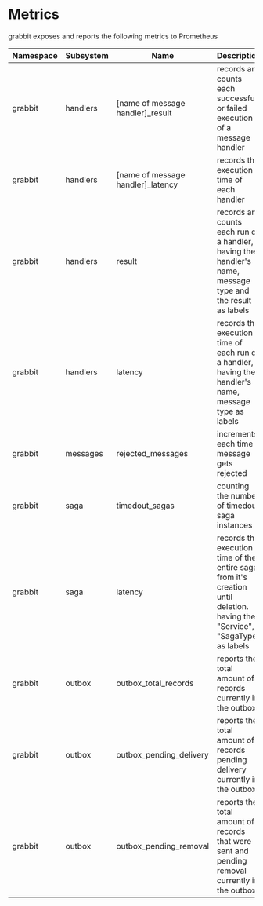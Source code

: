 # Metrics

grabbit exposes and reports the following metrics to Prometheus

|  Namespace    | Subsystem     | Name                              | Description                                                                 |
| ------------- | ------------- | ----------------------------------| --------------------------------------------------------------------------- |
| grabbit       | handlers      | [name of message handler]_result  | records and counts each successful or failed execution of a message handler |
| grabbit       | handlers      | [name of message handler]_latency | records the execution time of each handler                                  |
| grabbit       | handlers      | result                            | records and counts each run of a handler, having the handler's name, message type and the result as labels|
| grabbit       | handlers      | latency                           | records the execution time of each run of a handler, having the handler's name, message type as labels|
| grabbit       | messages      | rejected_messages                 | increments each time a message gets rejected                                |
| grabbit       | saga          | timedout_sagas                    | counting the number of timedout saga instances                              |
| grabbit       | saga          | latency                           | records the execution time of the entire saga, from it's creation until deletion. having the "Service", "SagaType" as labels|
| grabbit       | outbox        | outbox_total_records              | reports the total amount of records currently in the outbox                              |
| grabbit       | outbox        | outbox_pending_delivery           | reports the total amount of records pending delivery currently in the outbox                              |
| grabbit       | outbox        | outbox_pending_removal            | reports the total amount of records that were sent and pending removal currently in the outbox                              |

